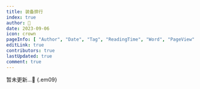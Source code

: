 ```yaml
---
title: 装备排行
index: true
author: 🍓
date: 2023-09-06
icon: crown
pageInfo: [ "Author", "Date", "Tag", "ReadingTime", "Word", "PageView" ]
editLink: true
contributors: true
lastUpdated: true
comment: true
---
```


暂未更新...🎊
{.em09}
